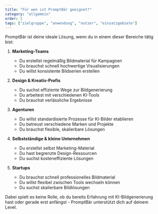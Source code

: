 ```yaml
---
title: "Für wen ist PromptBär geeignet?"
category: "allgemein"
order: 2
tags: ["zielgruppe", "anwendung", "nutzer", "einsatzgebiete"]
---
```


PromptBär ist deine ideale Lösung, wenn du in einem dieser Bereiche tätig bist:

1. **Marketing-Teams**
   - Du erstellst regelmäßig Bildmaterial für Kampagnen
   - Du brauchst schnell hochwertige Visualisierungen
   - Du willst konsistente Bildserien erstellen

2. **Design & Kreativ-Profis**
   - Du suchst effiziente Wege zur Bildgenerierung
   - Du arbeitest mit verschiedenen KI-Tools
   - Du brauchst verlässliche Ergebnisse

3. **Agenturen**
   - Du willst standardisierte Prozesse für KI-Bilder etablieren
   - Du betreust verschiedene Marken und Projekte
   - Du brauchst flexible, skalierbare Lösungen

4. **Selbstständige & kleine Unternehmen**
   - Du erstellst selbst Marketing-Material
   - Du hast begrenzte Design-Ressourcen
   - Du suchst kosteneffiziente Lösungen

5. **Startups**
   - Du brauchst schnell professionelles Bildmaterial
   - Du willst flexibel zwischen Tools wechseln können
   - Du suchst skalierbare Bildlösungen

Dabei spielt es keine Rolle, ob du bereits Erfahrung mit KI-Bildgenerierung hast oder gerade erst anfängst - PromptBär unterstützt dich auf deinem Level.
